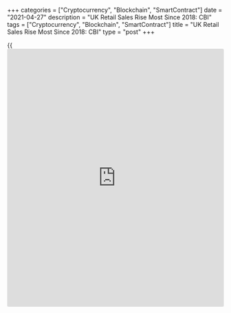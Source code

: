 +++
categories = ["Cryptocurrency", "Blockchain", "SmartContract"]
date = "2021-04-27"
description = "UK Retail Sales Rise Most Since 2018: CBI"
tags = ["Cryptocurrency", "Blockchain", "SmartContract"]
title = "UK Retail Sales Rise Most Since 2018: CBI"
type = "post"
+++

{{<iframe id="large-banner" src="https://www.bounty.group/#slide=27.0" width="100%" height="600" scrolling="no" style="border: 0px solid rgb(216, 221, 230); border-radius: 3px;">}}

UK retailers reported the strongest growth in sales since September
2018, according to the Distributive Trades Survey, released by the
Confederation of British Industry.

The retail sales balance rose more-than-expected to +20 percent in April
from -45 percent in March. The balance was forecast to improve to -5
percent.

This was the highest score since September 2018 and the increase was
partly driven by base effects due to the sharp fall in sales volumes
seen in April 2020. A net 10 percent expects sales to rise next month.

Order volumes were broadly flat in the year to April and a net 8 percent
expected volume to fall in the year to May.

A net 16 percent of retailers reported sales volumes as good for the
time of year, compared to -37 percent in March. Sales are expected to
remain above seasonal norms next month.

"Despite progress along the roadmap, the impact of Covid-19 restrictions
are still biting hard," Ben Jones, principal economist at the CBI, said.

"And retailers are still facing challenges around inventory management
and their supply chains, amid trade disruption, big shifts in consumer
behaviour and uncertainty over how long some degree of social distancing
could remain in place," Jones added.

For comments and feedback [contact](https://www.playgroundfx.com/contact/): editorial@rtt[news](https://www.letsplayfx.com/blog/forex-news-website/).com

[Economic News][1]

 **What parts of the world are seeing the best (and worst) economic
performances lately? Click[here][2] to check out our [Econ Scorecard][2]
and find out! See up-to-the-moment [ranking](https://www.playgroundfx.com/blog/crypto-exchange-ranking/)s for the best and worst
performers in [GDP][2], [unemployment rate][3], [inflation][4] and much
more.**

   1. www.rtt[news](https://www.letsplayfx.com/blog/forex-news-website/).com/Content/EconomicNews.aspx
   2. www.rtt[news](https://www.letsplayfx.com/blog/forex-news-website/).com/economic-scorecard/world-rank/GDP/highest-performance.aspx
   3. www.rtt[news](https://www.letsplayfx.com/blog/forex-news-website/).com/economic-scorecard/world-rank/unemployment-rate/lowest-performance.aspx
   4. www.rtt[news](https://www.letsplayfx.com/blog/forex-news-website/).com/economic-scorecard/world-rank/CPI/highest-performance.aspx